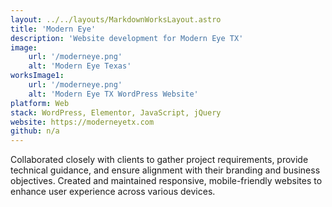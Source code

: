 ```yaml
---
layout: ../../layouts/MarkdownWorksLayout.astro
title: 'Modern Eye'
description: 'Website development for Modern Eye TX'
image:
    url: '/moderneye.png'
    alt: 'Modern Eye Texas'
worksImage1:
    url: '/moderneye.png'
    alt: 'Modern Eye TX WordPress Website'
platform: Web
stack: WordPress, Elementor, JavaScript, jQuery
website: https://moderneyetx.com
github: n/a
---
```

Collaborated closely with clients to gather project requirements, provide technical guidance, and ensure alignment with their branding and business objectives.
Created and maintained responsive, mobile-friendly websites to enhance user experience across various devices.